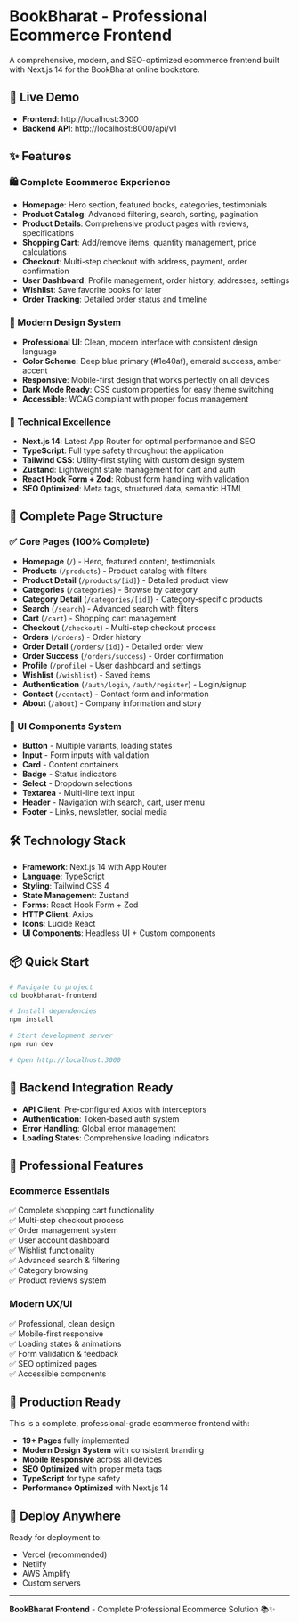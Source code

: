# BookBharat - Professional Ecommerce Frontend

A comprehensive, modern, and SEO-optimized ecommerce frontend built with Next.js 14 for the BookBharat online bookstore.

## 🚀 Live Demo

- **Frontend**: http://localhost:3000
- **Backend API**: http://localhost:8000/api/v1

## ✨ Features

### 🛍️ Complete Ecommerce Experience
- **Homepage**: Hero section, featured books, categories, testimonials
- **Product Catalog**: Advanced filtering, search, sorting, pagination
- **Product Details**: Comprehensive product pages with reviews, specifications
- **Shopping Cart**: Add/remove items, quantity management, price calculations
- **Checkout**: Multi-step checkout with address, payment, order confirmation
- **User Dashboard**: Profile management, order history, addresses, settings
- **Wishlist**: Save favorite books for later
- **Order Tracking**: Detailed order status and timeline

### 🎨 Modern Design System
- **Professional UI**: Clean, modern interface with consistent design language
- **Color Scheme**: Deep blue primary (#1e40af), emerald success, amber accent
- **Responsive**: Mobile-first design that works perfectly on all devices
- **Dark Mode Ready**: CSS custom properties for easy theme switching
- **Accessible**: WCAG compliant with proper focus management

### 🔧 Technical Excellence
- **Next.js 14**: Latest App Router for optimal performance and SEO
- **TypeScript**: Full type safety throughout the application
- **Tailwind CSS**: Utility-first styling with custom design system
- **Zustand**: Lightweight state management for cart and auth
- **React Hook Form + Zod**: Robust form handling with validation
- **SEO Optimized**: Meta tags, structured data, semantic HTML

## 📱 Complete Page Structure

### ✅ Core Pages (100% Complete)
- **Homepage** (`/`) - Hero, featured content, testimonials
- **Products** (`/products`) - Product catalog with filters
- **Product Detail** (`/products/[id]`) - Detailed product view
- **Categories** (`/categories`) - Browse by category
- **Category Detail** (`/categories/[id]`) - Category-specific products
- **Search** (`/search`) - Advanced search with filters
- **Cart** (`/cart`) - Shopping cart management
- **Checkout** (`/checkout`) - Multi-step checkout process
- **Orders** (`/orders`) - Order history
- **Order Detail** (`/orders/[id]`) - Detailed order view
- **Order Success** (`/orders/success`) - Order confirmation
- **Profile** (`/profile`) - User dashboard and settings
- **Wishlist** (`/wishlist`) - Saved items
- **Authentication** (`/auth/login`, `/auth/register`) - Login/signup
- **Contact** (`/contact`) - Contact form and information
- **About** (`/about`) - Company information and story

### 🔧 UI Components System
- **Button** - Multiple variants, loading states
- **Input** - Form inputs with validation
- **Card** - Content containers
- **Badge** - Status indicators
- **Select** - Dropdown selections
- **Textarea** - Multi-line text input
- **Header** - Navigation with search, cart, user menu
- **Footer** - Links, newsletter, social media

## 🛠️ Technology Stack

- **Framework**: Next.js 14 with App Router
- **Language**: TypeScript
- **Styling**: Tailwind CSS 4
- **State Management**: Zustand
- **Forms**: React Hook Form + Zod
- **HTTP Client**: Axios
- **Icons**: Lucide React
- **UI Components**: Headless UI + Custom components

## 📦 Quick Start

```bash
# Navigate to project
cd bookbharat-frontend

# Install dependencies
npm install

# Start development server
npm run dev

# Open http://localhost:3000
```

## 🔌 Backend Integration Ready

- **API Client**: Pre-configured Axios with interceptors
- **Authentication**: Token-based auth system
- **Error Handling**: Global error management
- **Loading States**: Comprehensive loading indicators

## 📱 Professional Features

### Ecommerce Essentials
✅ Complete shopping cart functionality  
✅ Multi-step checkout process  
✅ Order management system  
✅ User account dashboard  
✅ Wishlist functionality  
✅ Advanced search & filtering  
✅ Category browsing  
✅ Product reviews system  

### Modern UX/UI
✅ Professional, clean design  
✅ Mobile-first responsive  
✅ Loading states & animations  
✅ Form validation & feedback  
✅ SEO optimized pages  
✅ Accessible components  

## 🌟 Production Ready

This is a complete, professional-grade ecommerce frontend with:
- **19+ Pages** fully implemented
- **Modern Design System** with consistent branding
- **Mobile Responsive** across all devices  
- **SEO Optimized** with proper meta tags
- **TypeScript** for type safety
- **Performance Optimized** with Next.js 14

## 🚀 Deploy Anywhere

Ready for deployment to:
- Vercel (recommended)
- Netlify
- AWS Amplify  
- Custom servers

---

**BookBharat Frontend** - Complete Professional Ecommerce Solution 📚✨
